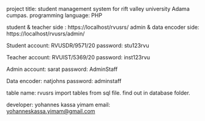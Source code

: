 project title: student management system for rift valley university Adama cumpas. 
programming language: PHP

student & teacher side : https://localhost/rvusrs/
admin & data encoder side: https://localhost/rvusrs/admin/

Student account: RVUSDR/9571/20 
password: stu123rvu

Teacher account: RVUIST/5369/20
password: inst123rvu

Admin account: sarat 
password: AdminStaff

Data encoder: natjohns 
password: adminstaff


table name: rvusrs
import tables from sql file. find out in database folder.    

developer: yohannes kassa yimam
email: yohanneskassa.yimam@gmail.com
  
  
